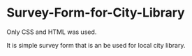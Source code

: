 # Survey-Form-for-City-Library
Only CSS and HTML was used.

It is simple survey form that is an be used for local city library.
